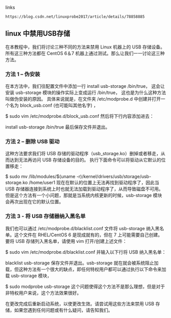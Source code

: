 links

    https://blog.csdn.net/linuxprobe2017/article/details/78858885

## linux 中禁用USB存储

在本教程中，我们将讨论三种不同的方法来禁用 Linux 机器上的 USB 存储设备。所有这三种方法都在 CentOS 6＆7 机器上通过测试。那么让我们一一讨论这三种方法。

### 方法 1 – 伪安装

在本方法中，我们往配置文件中添加一行 install usb-storage /bin/true， 这会让安装 usb-storage 模块的操作实际上变成运行 /bin/true， 这也是为什么这种方法叫做伪安装的原因。 具体来说就是，在文件夹 /etc/modprobe.d 中创建并打开一个名为 block_usb.conf (也可能叫其他名字) ，

$ sudo vim /etc/modprobe.d/block_usb.conf
然后将下行内容添加进去：

install usb-storage /bin/true
最后保存文件并退出。


### 方法 2 – 删除 USB 驱动

这种方法要求我们将 USB 存储的驱动程序（usb_storage.ko）删掉或者移走，从而达到无法再访问 USB 存储设备的目的。 执行下面命令可以将驱动从它默认的位置移走：

$ sudo mv /lib/modules/$(uname -r)/kernel/drivers/usb/storage/usb-storage.ko /home/user1
现在在默认的位置上无法再找到驱动程序了，因此当 USB 存储器连接到系统上时也就无法加载到驱动程序了，从而导致磁盘不可用。 但是这个方法有一个小问题，那就是当系统内核更新的时候，usb-storage 模块会再次出现在它的默认位置。


### 方法 3 - 将 USB 存储器纳入黑名单

我们也可以通过 /etc/modprobe.d/blacklist.conf 文件将 usb-storage 纳入黑名单。这个文件在 RHEL/CentOS 6 是现成就有的，但在 7 上可能需要自己创建。 要将 USB 存储列入黑名单，请使用 vim 打开/创建上述文件：

$ sudo vim /etc/modprobe.d/blacklist.conf
并输入以下行将 USB 纳入黑名单：

blacklist usb-storage
保存文件并退出。usb-storage 就在就会被系统阻止加载，但这种方法有一个很大的缺点，即任何特权用户都可以通过执行以下命令来加载 usb-storage 模块，

$ sudo modprobe usb-storage
这个问题使得这个方法不是那么理想，但是对于非特权用户来说，这个方法效果很好。

在更改完成后重新启动系统，以使更改生效。请尝试用这些方法来禁用 USB 存储，如果您遇到任何问题或有什么疑问，请告知我们。
